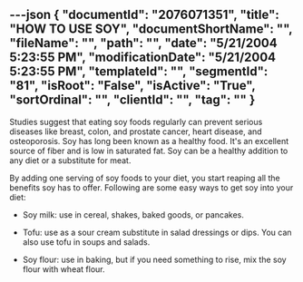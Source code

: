 ---json
{
  "documentId": "2076071351",
  "title": "HOW TO USE SOY",
  "documentShortName": "",
  "fileName": "",
  "path": "",
  "date": "5/21/2004 5:23:55 PM",
  "modificationDate": "5/21/2004 5:23:55 PM",
  "templateId": "",
  "segmentId": "81",
  "isRoot": "False",
  "isActive": "True",
  "sortOrdinal": "",
  "clientId": "",
  "tag": ""
}
---

Studies suggest that eating soy foods regularly can prevent serious 
diseases like breast, colon, and prostate cancer, heart disease, and 
osteoporosis. Soy has long been known as a healthy food. It's an 
excellent source of fiber and is low in saturated fat. Soy can be a 
healthy addition to any diet or a substitute for meat. 

By adding one serving of soy foods to your diet, you start reaping all 
the benefits soy has to offer. Following are some easy ways to get soy 
into your diet: 

* Soy milk: use in cereal, shakes, baked goods, or pancakes. 

* Tofu: use as a sour cream substitute in salad dressings or dips. 
You can also use tofu in soups and salads. 

* Soy flour: use in baking, but if you need something to rise, mix 
the soy flour with wheat flour.
